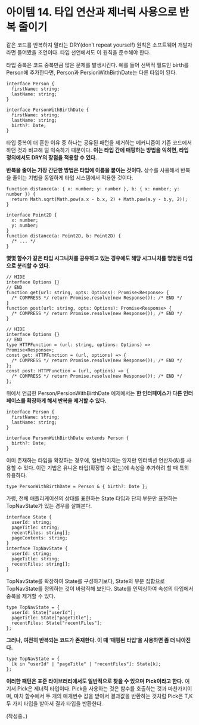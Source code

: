 # 아이템 14. 타입 연산과 제너릭 사용으로 반복 줄이기

같은 코드를 반복하지 말라는 DRY(don’t repeat yourself) 원칙은 소프트웨어 개발자라면 들어봤을 조언이다. 타입 선언에서도 이 원칙을 준수해야 한다.

타입 중복은 코드 중복만큼 많은 문제를 발생시킨다. 예를 들어 선택적 필드인 birth를 Person에 추가한다면, Person과 PersionWithBirthDate는 다른 타입이 된다.

```tsx
interface Person {
  firstName: string;
  lastName: string;
}

interface PersonWithBirthDate {
  firstName: string;
  lastName: string;
  birth?: Date;
}
```

타입 중복이 더 흔한 이유 중 하나는 공유된 패턴을 제거하는 메커니즘이 기존 코드에서 하던 것과 비교해 덜 익숙하기 때문이다. **이는 타입 간에 매핑하는 방법을 익히면, 타입 정의에서도 DRY의 장점을 적용할 수 있다.**

**반복을 줄이는 가장 간단한 방법은 타입에 이름을 붙이는 것이다.** 상수를 사용해서 반복을 줄이는 기법을 동일하게 타입 시스템에서 적용한 것이다.

```tsx
function distance(a: { x: number; y: number }, b: { x: number; y: number }) {
  return Math.sqrt(Math.pow(a.x - b.x, 2) + Math.pow(a.y - b.y, 2));
}
```

```tsx
interface Point2D {
  x: number;
  y: number;
}
function distance(a: Point2D, b: Point2D) {
  /* ... */
}
```

**몇몇 함수가 같은 타입 시그니처를 공유하고 있는 경우에도 해당 시그니처를 명명된 타입으로 분리할 수 있다.**

```tsx
// HIDE
interface Options {}
// END
function get(url: string, opts: Options): Promise<Response> {
  /* COMPRESS */ return Promise.resolve(new Response()); /* END */
}
function post(url: string, opts: Options): Promise<Response> {
  /* COMPRESS */ return Promise.resolve(new Response()); /* END */
}
```

```tsx
// HIDE
interface Options {}
// END
type HTTPFunction = (url: string, options: Options) => Promise<Response>;
const get: HTTPFunction = (url, options) => {
  /* COMPRESS */ return Promise.resolve(new Response()); /* END */
};
const post: HTTPFunction = (url, options) => {
  /* COMPRESS */ return Promise.resolve(new Response()); /* END */
};
```

위에서 언급한 Person/PersionWithBirthDate 예제에서는 **한 인터페이스가 다른 인터페이스를 확장하게 해서 반복을 제거할 수 있다.**

```tsx
interface Person {
  firstName: string;
  lastName: string;
}

interface PersonWithBirthDate extends Person {
  birth?: Date;
}
```

이미 존재하는 타입을 확장하는 경우에, 일반적이지는 않지만 인터섹션 연산자(&)를 사용할 수 있다. 이런 기법은 유니온 타입(확장할 수 없는)에 속성을 추가하려 할 때 특히 유용하다.

```tsx
type PersonWithBirthDate = Person & { birth?: Date };
```

가령, 전체 애플리케이션의 상태를 표현하는 State 타입과 단지 부분만 표현하는 TopNavState가 있는 경우를 살펴본다.

```tsx
interface State {
  userId: string;
  pageTitle: string;
  recentFiles: string[];
  pageContents: string;
}
interface TopNavState {
  userId: string;
  pageTitle: string;
  recentFiles: string[];
}
```

TopNavState를 확장하여 State를 구성하기보다, State의 부분 집합으로 TopNavState를 정의하는 것이 바람직해 보인다. State를 인덱싱하여 속성의 타입에서 중복을 제거할 수 있다.

```tsx
type TopNavState = {
  userId: State["userId"];
  pageTitle: State["pageTitle"];
  recentFiles: State["recentFiles"];
};
```

**그러나, 여전히 반복되는 코드가 존재한다. 이 때 ‘매핑된 타입’을 사용하면 좀 더 나아진다.**

```tsx
type TopNavState = {
  [k in "userId" | "pageTitle" | "recentFiles"]: State[k];
};
```

**이러한 패턴은 표준 라이브러리에서도 일반적으로 찾을 수 있으며 Pick이라고 한다.** 여기서 Pick은 제너릭 타입이다. Pick을 사용하는 것은 함수를 호출하는 것과 마찬가지이며, 마치 함수에서 두 개의 매개변수 값을 받아서 결과값을 반환하는 것처럼 Pick은 T,K 두 가지 타입을 받아서 결과 타입을 반환한다.

(작성중..)

